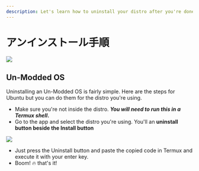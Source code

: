 ```yaml
---
description: Let's learn how to uninstall your distro after you're done using it.
---
```


# アンインストール手順

![](../.gitbook/assets/uninstall_banner.png)

## Un-Modded OS

Uninstalling an Un-Modded OS is fairly simple. Here are the steps for Ubuntu but you can do them for the distro you're using.

* Make sure you're not inside the distro. _**You will need to run this in a Termux shell**_**.**
* Go to the app and select the distro you're using. You'll an **uninstall button beside the Install button**

![](../.gitbook/assets/ubuntu.png)

* Just press the Uninstall button and paste the copied code in Termux and execute it with your enter key.
* Boom! 🔥 that's it!

